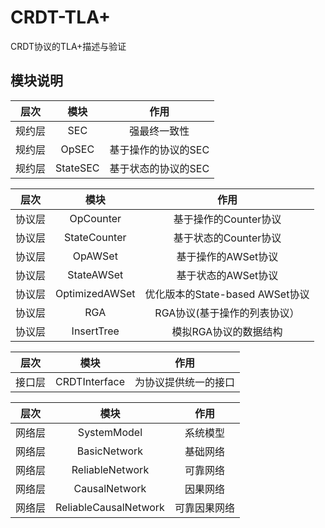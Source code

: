 ﻿# CRDT-TLA+
CRDT协议的TLA+描述与验证
## 模块说明
层次|模块|作用
:---:|:--:|:---:
规约层|SEC|强最终一致性|
规约层|OpSEC|基于操作的协议的SEC|
规约层|StateSEC|基于状态的协议的SEC|

层次|模块|作用
:---:|:--:|:---:
协议层|OpCounter|基于操作的Counter协议
协议层|StateCounter|基于状态的Counter协议
协议层|OpAWSet|基于操作的AWSet协议
协议层|StateAWSet|基于状态的AWSet协议
协议层|OptimizedAWSet|优化版本的State-based AWSet协议
协议层|RGA|RGA协议(基于操作的列表协议）
协议层|InsertTree|模拟RGA协议的数据结构

层次|模块|作用
:---:|:--:|:---:
接口层|CRDTInterface|为协议提供统一的接口

层次|模块|作用
:---:|:--:|:---:
网络层|SystemModel|系统模型
网络层|BasicNetwork|基础网络
网络层|ReliableNetwork|可靠网络
网络层|CausalNetwork|因果网络
网络层|ReliableCausalNetwork|可靠因果网络
